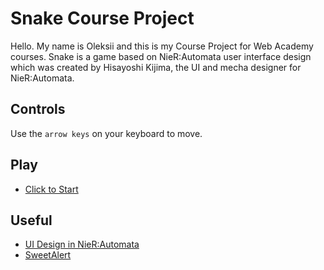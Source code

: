 # Snake Course Project
Hello. My name is Oleksii and this is my Course Project for Web Academy courses. Snake is a game based on NieR:Automata user interface design which was created by Hisayoshi Kijima, the UI and mecha designer for NieR:Automata.
## Controls
Use the `arrow keys` on your keyboard to move.
## Play
* [Click to Start](https://yomaksy.github.io/oleksii_maksymchuk/snake/index.html)
## Useful
* [UI Design in NieR:Automata](https://www.platinumgames.com/official-blog/article/9624)
* [SweetAlert](https://sweetalert.js.org)